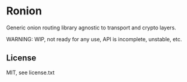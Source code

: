 # Ronion
Generic onion routing library agnostic to transport and crypto layers.

WARNING: WIP, not ready for any use, API is incomplete, unstable, etc.

## License
MIT, see license.txt
